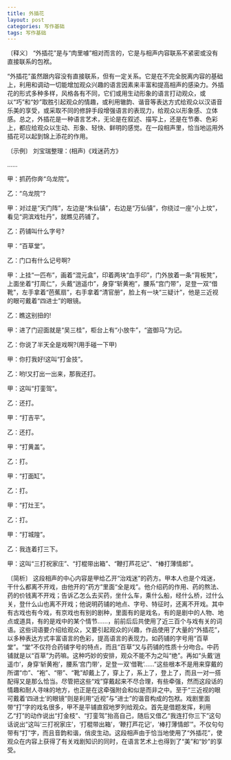 ```yaml
---
title: 外插花
layout: post
categories: 写作基础
tags: 写作基础
---
```


〔释义〕 “外插花”是与“肉里噱”相对而言的，它是与相声内容联系不紧密或没有直接联系的包袱。

“外插花”虽然跟内容没有直接联系，但有一定关系。它是在不完全脱离内容的基础上，利用和调动一切能增加观众兴趣的语言因素来丰富和提高相声的感染力。外插花的形式多种多样，风格各有不同，它们或用生动形象的语言打动观众，或以“巧”和“妙”取胜引起观众的情趣，或利用辙韵、谐音等表达方式给观众以汉语音乐美的享受，或采取不同的修辞手段增强语言的表现力，给观众以形象感、立体感。总之，外插花是一种语言艺术，无论是在叙述、描写上，还是在节奏、色彩上，都应给观众以生动、形象、轻快、鲜明的感觉。在一段相声里，恰当地运用外插花可以起到锦上添花的作用。

〔示例〕 刘宝瑞整理：(相声)《戏迷药方》

……

甲：抓药你奔“乌龙院”。

乙：“乌龙院”?

甲：对过是“天门阵”，左边是“朱仙镇”，右边是“万仙镇”，你绕过一座“小上坟”，看见“洞滨戏牡丹”，就瞧见药铺了。

乙：药铺叫什么字号?

甲：“百草堂”。

乙：门口有什么记号啊?

甲：上挂“一匹布”，画着“混元盒”，印着两块“血手印”，门外放着一条“背板凳”，上面坐着“打周仁”，头戴“逍遥巾”，身穿“斩黄袍”，腰系“宫门带”，足登一双“借靴”，左手拿着“芭蕉扇”，右手拿着“清官册”，脸上有一块“三疑计”，他是三近视的眼可戴着“四进士”的眼镜。

乙：瞧这别扭的!

甲：进了门迎面就是“吴三桂”，柜台上有“小放牛”，“盗御马”为记。

乙：你说了半天全是戏啊?(用手碰一下甲)

甲：你打我好!这叫“打金技”。

乙：哟!又打出一出来，那我还打。

甲：这叫“打銮驾”。

乙：还打。

甲：“打吉平”。

乙：还打。

甲：“打黄盖”。

乙：打。

甲：“打面缸”。

乙：打。

甲：“打灶王”。

乙：打。

甲：“打城隍”。

乙：我连着打三下。

甲：这叫“三打祝家庄”、“打棍带出箱”、“鞭打芦花记”、“棒打薄情郎”。

〔简析〕 这段相声的中心内容是甲给乙开“治戏迷”的药方。甲本人也是个戏迷，干什么都离不开戏，由他开的“药方”里面“全是戏”。他介绍药的作用、药的熬法、药的价钱离不开戏；告诉乙怎么去买药，坐什么车，乘什么船，经什么桥，过什么关，登什么山也离不开戏；他说明药铺的地点、字号、特征时，还离不开戏。其中有古戏也有今戏，有京戏也有别的剧种，里面有的是戏名，有的是剧中的人物、地点或道具，有的是戏中的某个情节……，前前后后共使用了近三百个与戏有关的词语。这些词语要介绍给观众，又要引起观众的兴趣，作品使用了大量的“外插花”，以多种表达方式丰富语言的色彩，提高语言的表现力。如药铺的字号用“百草堂”。“堂”不仅符合药铺字号的特点，而且“百草”又与药铺的性质十分吻合。中药铺就是以“百草”为药嘛。这种巧妙的安排，观众不能不为之叫“绝”。再如“头戴‘逍遥巾’，身穿‘斩黄袍’，腰系‘宫门带’，足登一双‘借靴’……”这些根本不是用来穿戴的所谓“巾”、“袍”、“带”、“靴”却戴上了，穿上了，系上了，登上了，而且一对一搭配得又是那么恰当。尽管把这些“戏”穿戴起来不尽合理，有些牵强，然而这段话的情趣和耐人寻味的地方，也正是在这牵强附会和似是而非之中。至于“三近视的眼可戴着‘四进士’的眼镜”则是利用“近视”与“进士”的谐音构成的包袱。戏剧里面带“打”字的戏名很多，甲不是平铺直叙地罗列给观众。首先是借题发挥，利用乙“打”的动作说出“打金枝”、“打銮驾”抬高自己，随后又借乙“我连打你三下”这句话说出“这叫‘三打祝家庄’，‘打棍带出箱’，‘鞭打芦花记’，‘棒打薄情郎’”。不仅句句带有“打”字，而且音韵和谐，俏皮生动。这段相声由于恰当地使用了“外插花”，使观众在内容上获得了有关戏剧知识的同时，在语言艺术上也得到了“美”和“妙”的享受。 